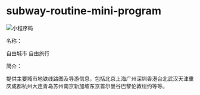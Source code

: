 # subway-routine-mini-program

![小程序码](https://i.loli.net/2019/02/14/5c654bbce124c.jpg)

名称：

自由城市 自由旅行

简介：

提供主要城市地铁线路图及导游信息，包括北京上海广州深圳香港台北武汉天津重庆成都杭州大连青岛苏州南京新加坡东京首尔曼谷巴黎伦敦纽约等等。